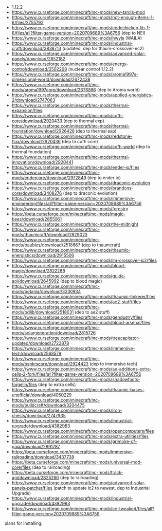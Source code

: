 - 1.12.2
- https://www.curseforge.com/minecraft/mc-mods/new-tardis-mod
- https://www.curseforge.com/minecraft/mc-mods/not-enough-items-1-8/files/2755792
- https://www.curseforge.com/minecraft/mc-mods/codechicken-lib-1-8/files/all?filter-game-version=2020709689%3A6756 (dep to NEI)
- https://www.curseforge.com/minecraft/mc-mods/hwyla (WAILA)
- https://www.curseforge.com/minecraft/mc-mods/industrial-craft/download/3838713 (updated, dep for thaum-crossover-ec2)
- https://www.curseforge.com/minecraft/mc-mods/advanced-solar-panels/download/2652182
- https://www.curseforge.com/minecraft/mc-mods/energy-control/download/3502268 (nuclear control 1.12.2)
- https://www.curseforge.com/minecraft/mc-mods/aroma1997s-dimensional-world/download/2672438
- https://www.curseforge.com/minecraft/mc-mods/aroma1997core/download/2676866 (dep to Aroma world)
- https://www.curseforge.com/minecraft/mc-mods/applied-energistics-2/download/2747063
- https://www.curseforge.com/minecraft/mc-mods/thermal-expansion/files
- https://www.curseforge.com/minecraft/mc-mods/cofh-core/download/2920433 (dep to thermal exp)
- https://www.curseforge.com/minecraft/mc-mods/thermal-foundation/download/2926428 (dep to thermal exp)
- https://www.curseforge.com/minecraft/mc-mods/redstone-flux/download/2920436 (dep to cofh core)
- https://www.curseforge.com/minecraft/mc-mods/cofh-world (dep to thermal foundation)
- https://www.curseforge.com/minecraft/mc-mods/thermal-innovation/download/2920441
- https://www.curseforge.com/minecraft/mc-mods/ender-io/files
- https://www.curseforge.com/minecraft/mc-mods/endercore/download/2972849 (dep to ender io)
- https://www.curseforge.com/minecraft/mc-mods/draconic-evolution
- https://www.curseforge.com/minecraft/mc-mods/brandons-core/download/3408276 (dep to draconic evolution)
- https://www.curseforge.com/minecraft/mc-mods/immersive-engineering/files/all?filter-game-version=2020709689%3A6756
- https://www.curseforge.com/minecraft/mc-mods/forestry
- https://beta.curseforge.com/minecraft/mc-mods/magic-bees/download/2855061
- https://www.curseforge.com/minecraft/mc-mods/the-midnight
- https://www.curseforge.com/minecraft/mc-mods/thaumcraft/download/2629023
- https://www.curseforge.com/minecraft/mc-mods/baubles/download/2518667 (dep to thaumcraft)
- https://www.curseforge.com/minecraft/mc-mods/thaumic-energistics/download/2915506
- https://www.curseforge.com/minecraft/mc-mods/im-crossover-ic2/files
- https://www.curseforge.com/minecraft/mc-mods/blood-magic/download/2822288
- https://www.curseforge.com/minecraft/mc-mods/guide-api/download/2645992 (dep to blood magic)
- https://www.curseforge.com/minecraft/mc-mods/botania/download/3330934
- https://www.curseforge.com/minecraft/mc-mods/thaumic-tinkerer/files
- https://www.curseforge.com/minecraft/mc-mods/ae2-stuff/files
- https://www.curseforge.com/minecraft/mc-mods/bdlib/download/2518031 (dep to ae2 stuff)
- https://www.curseforge.com/minecraft/mc-mods/gendustry/files
- https://www.curseforge.com/minecraft/mc-mods/blood-arsenal/files
- https://www.curseforge.com/minecraft/mc-mods/solargeneration/download/2815726
- https://www.curseforge.com/minecraft/mc-mods/treecapitator-updated/download/2722878
- https://www.curseforge.com/minecraft/mc-mods/immersive-tech/download/2568579
- https://www.curseforge.com/minecraft/mc-mods/bspkrscore/download/2924423 (dep to immersive tech)
- https://www.curseforge.com/minecraft/mc-mods/ae-additions-extra-cells-2-fork/files/all?filter-game-version=2020709689%3A6756
- https://www.curseforge.com/minecraft/mc-mods/shadowfacts-forgelin/files (dep to extra cells)
- https://www.curseforge.com/minecraft/mc-mods/thaumic-bases-unofficial/download/4050229
- https://www.curseforge.com/minecraft/mc-mods/buildcraft/download/3204475
- https://www.curseforge.com/minecraft/mc-mods/iron-chests/download/2747935
- https://www.curseforge.com/minecraft/mc-mods/industrial-upgrade/download/4382983
- https://www.curseforge.com/minecraft/mc-mods/opencomputers/files
- https://www.curseforge.com/minecraft/mc-mods/extra-utilities/files
- https://www.curseforge.com/minecraft/mc-mods/grimoire-of-gaia/download/2891787
- https://beta.curseforge.com/minecraft/mc-mods/immersive-railroading/download/3437738
- https://beta.curseforge.com/minecraft/mc-mods/universal-mod-core/files (dep to railroading)
- https://beta.curseforge.com/minecraft/mc-mods/track-api/download/2825260 (dep to railroading)
- https://www.curseforge.com/minecraft/mc-mods/advanced-solar-panels-patcher/files (patch to update ic2 to newest, dep to Industrial Upgrade)
- https://www.curseforge.com/minecraft/mc-mods/industrial-upgrade/download/4382983
- https://www.curseforge.com/minecraft/mc-mods/cc-tweaked/files/all?filter-game-version=2020709689%3A6756

plans for installing:
